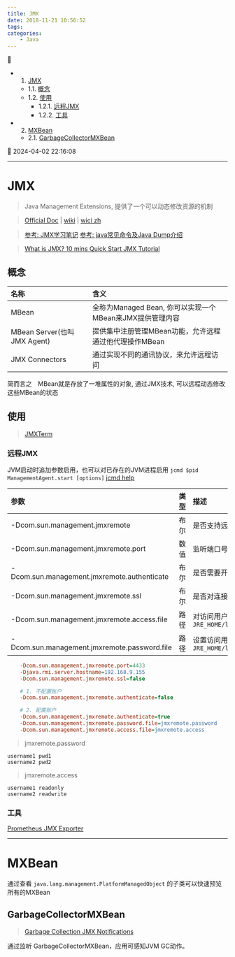 ```yaml
---
title: JMX
date: 2018-11-21 10:56:52
tags: 
categories: 
    - Java
---
```


💠

- 1. [JMX](#jmx)
    - 1.1. [概念](#概念)
    - 1.2. [使用](#使用)
        - 1.2.1. [远程JMX](#远程jmx)
        - 1.2.2. [工具](#工具)
- 2. [MXBean](#mxbean)
    - 2.1. [GarbageCollectorMXBean](#garbagecollectormxbean)

💠 2024-04-02 22:16:08
****************************************

# JMX
> Java Management Extensions, 提供了一个可以动态修改资源的机制

> [Official Doc](https://www.oracle.com/technetwork/java/javase/tech/javamanagement-140525.html) | [wiki](https://en.wikipedia.org/wiki/Java_Management_Extensions) | [wici zh](https://zh.wikipedia.org/zh-hans/JMX)

> [参考: JMX学习笔记](https://www.jianshu.com/p/414647c1179e)
> [参考: java常见命令及Java Dump介绍](http://www.cnblogs.com/kongzhongqijing/articles/5534624.html)

> [What is JMX? 10 mins Quick Start JMX Tutorial](https://www.journaldev.com/1352/what-is-jmx-mbean-jconsole-tutorial)

## 概念

| 名称 | 含义 |
|:----|:----|
| MBean | 全称为Managed Bean, 你可以实现一个MBean来JMX提供管理内容 |
| MBean Server(也叫JMX Agent) | 提供集中注册管理MBean功能，允许远程通过他代理操作MBean |
| JMX Connectors | 通过实现不同的通讯协议，来允许远程访问 | 

简而言之　MBean就是存放了一堆属性的对象, 通过JMX技术, 可以远程动态修改这些MBean的状态

## 使用
> [JMXTerm](https://www.baeldung.com/java-jmxterm-external-debugging)

### 远程JMX
JVM启动时追加参数启用，也可以对已存在的JVM进程启用 `jcmd $pid ManagementAgent.start [options]` [jcmd help](https://docs.oracle.com/en/java/javase/17/docs/specs/man/jcmd.html) 

| 参数 | 类型 | 描述 |
|:---|:---|:---|
| -Dcom.sun.management.jmxremote | 布尔 | 是否支持远程JMX访问，默认true |
| -Dcom.sun.management.jmxremote.port | 数值 | 监听端口号，方便远程访问 |
| -Dcom.sun.management.jmxremote.authenticate | 布尔 |  是否需要开启用户认证,默认开启
| -Dcom.sun.management.jmxremote.ssl | 布尔 | 是否对连接开启SSL加密，默认开启
| -Dcom.sun.management.jmxremote.access.file | 路径 | 对访问用户的权限授权的文件的路径，默认路径 `JRE_HOME/lib/management/jmxremote.access`
| -Dcom.sun.management.jmxremote.password.file | 路径 | 设置访问用户的用户名和密码，默认路径 `JRE_HOME/lib/management/jmxremote.password`

```ini
    -Dcom.sun.management.jmxremote.port=4433
    -Djava.rmi.server.hostname=192.168.9.155
    -Dcom.sun.management.jmxremote.ssl=false

    # 1. 不配置账户
    -Dcom.sun.management.jmxremote.authenticate=false

    # 2. 配置账户
    -Dcom.sun.management.jmxremote.authenticate=true
    -Dcom.sun.management.jmxremote.password.file=jmxremote.password
    -Dcom.sun.management.jmxremote.access.file=jmxremote.access
```

> jmxremote.password
```
username1 pwd1
username2 pwd2
```
> jmxremote.access
```
username1 readonly
username2 readwrite
```

### 工具
[Prometheus JMX Exporter](https://github.com/prometheus/jmx_exporter)

************************

# MXBean 
通过查看 `java.lang.management.PlatformManagedObject` 的子类可以快速预览所有的MXBean


## GarbageCollectorMXBean
> [Garbage Collection JMX Notifications](http://www.fasterj.com/articles/gcnotifs.shtml)

通过监听 GarbageCollectorMXBean，应用可感知JVM GC动作。

